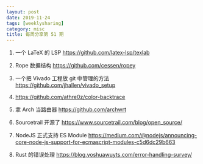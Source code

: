 ```yaml
---
layout: post
date: 2019-11-24
tags: [weeklysharing]
category: misc
title: 每周分享第 51 期
---
```


1. 一个 LaTeX 的 LSP https://github.com/latex-lsp/texlab

2. Rope 数据结构 https://github.com/cessen/ropey

3. 一个把 Vivado 工程放 git 中管理的方法 https://github.com/jhallen/vivado_setup

4. https://github.com/athre0z/color-backtrace

5. 拿 Arch 当路由器 https://github.com/archwrt

6. Sourcetrail 开源了 https://www.sourcetrail.com/blog/open_source/

7. NodeJS 正式支持 ES Module https://medium.com/@nodejs/announcing-core-node-js-support-for-ecmascript-modules-c5d6dc29b663

8. Rust 的错误处理 https://blog.yoshuawuyts.com/error-handling-survey/

   
